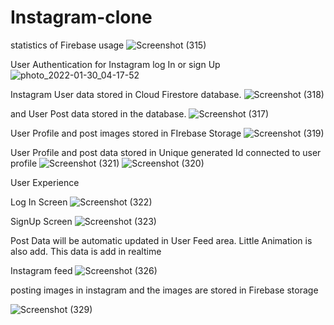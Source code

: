 # Instagram-clone

statistics of Firebase usage
![Screenshot (315)](https://user-images.githubusercontent.com/97908707/151680058-4247c5e1-fb22-4d71-a7dc-99b8b00e782d.png)

User Authentication for Instagram log In or sign Up
![photo_2022-01-30_04-17-52](https://user-images.githubusercontent.com/97908707/151680076-4cdafea8-281f-4b2f-94de-fef8db0b6690.jpg)

Instagram User data stored in Cloud Firestore database.
![Screenshot (318)](https://user-images.githubusercontent.com/97908707/151680106-f9836e54-0a60-44c7-93a1-c5ee9c6cb748.png)

and User Post data stored in the database.
![Screenshot (317)](https://user-images.githubusercontent.com/97908707/151680126-4dd7a667-4578-48d4-abdd-239aa4027a5b.png)

User Profile and post images stored in FIrebase Storage
![Screenshot (319)](https://user-images.githubusercontent.com/97908707/151680141-65eab10f-926c-48e6-b124-31908071256b.png)

User Profile and post data stored in  Unique generated Id connected to user profile
![Screenshot (321)](https://user-images.githubusercontent.com/97908707/151680171-b9bbd629-f448-4b22-a283-41d6cfb0336b.png)
![Screenshot (320)](https://user-images.githubusercontent.com/97908707/151680176-3668e162-eac9-4bec-b613-9f14dd307f6e.png)



User Experience

Log In Screen
![Screenshot (322)](https://user-images.githubusercontent.com/97908707/151680184-9f03c502-5b20-4ca2-9315-8b53be4d4886.png)

SignUp Screen
![Screenshot (323)](https://user-images.githubusercontent.com/97908707/151680195-0a9cbbf0-b3c5-4633-ba44-12e042887a2a.png)

Post Data will be automatic updated in User Feed area. Little Animation is also add. This data is add in realtime

Instagram feed
![Screenshot (326)](https://user-images.githubusercontent.com/97908707/151691480-cd0b6bee-36e8-4abb-9601-0f3893cdde71.png)


posting images in instagram and the images are stored in Firebase storage

![Screenshot (329)](https://user-images.githubusercontent.com/97908707/151691519-f14dac69-0cee-4527-9ab5-95544282c30c.png)
